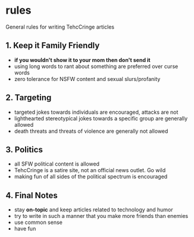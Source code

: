 # rules

General rules for writing TehcCringe articles

## 1. Keep it Family Friendly

- **if you wouldn't show it to your mom then don't send it**
- using long words to rant about something are preferred over curse words
- zero tolerance for NSFW content and sexual slurs/profanity

## 2. Targeting

- targeted jokes towards individuals are encouraged, attacks are not
- lighthearted stereotypical jokes towards a specific group are generally allowed
- death threats and threats of violence are generally not allowed

## 3. Politics

- all SFW political content is allowed
- TehcCringe is a satire site, not an official news outlet. Go wild
- making fun of all sides of the political spectrum is encouraged

## 4. Final Notes

- stay **on-topic** and keep articles related to technology and humor
- try to write in such a manner that you make more friends than enemies
- use common sense
- have fun
